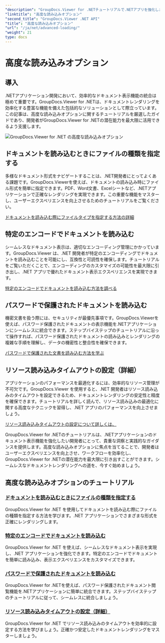 ```yaml
---
"description": "GroupDocs.Viewer for .NETチュートリアルで.NETアプリを強化しましょう。ファイルタイプの指定、エンコーディングの管理、パスワード保護されたドキュメントの読み込みなど、様々な方法を学習できます。"
"linktitle": "高度な読み込みオプション"
"second_title": "GroupDocs.Viewer .NET API"
"title": "高度な読み込みオプション"
"url": "/ja/net/advanced-loading/"
"weight": 21
type: docs
---
```

# 高度な読み込みオプション

## 導入

.NETアプリケーション開発において、効率的なドキュメント表示機能の統合は極めて重要です。GroupDocs.Viewer for .NETは、ドキュメントレンダリングを効率化する豊富な機能を備えた包括的なソリューションとして際立っています。この記事は、高度な読み込みオプションに関するチュートリアルを厳選したガイドであり、開発者がGroupDocs.Viewer for .NETの潜在能力を最大限に活用できるよう支援します。

![GroupDocs.Viewer for .NET の高度な読み込みオプション](/viewer/advanced-loading/image.png)
## ドキュメントを読み込むときにファイルの種類を指定する
多様なドキュメント形式をナビゲートすることは、.NET開発者にとってよくある課題です。GroupDocs.Viewerを使えば、ドキュメントの読み込み時にファイル形式を簡単に指定できます。PDF、Word文書、Excelシートなど、.NETアプリケーションで正確なレンダリングを実現できます。この重要な機能をマスターし、ユーザーエクスペリエンスを向上させるためのチュートリアルをご覧ください。

[ドキュメントを読み込む際にファイルタイプを指定する方法の詳細](./specify-file-type/)

## 特定のエンコードでドキュメントを読み込む
シームレスなドキュメント表示は、適切なエンコーディング管理にかかっています。GroupDocs.Viewer は、.NET 開発者が特定のエンコーディングでドキュメントを読み込むことを可能にし、互換性と可読性を確保します。チュートリアルをご覧いただくことで、エンコーディングのカスタマイズの可能性を最大限に引き出し、.NET アプリで優れたドキュメント表示エクスペリエンスを実現できます。

[特定のエンコードでドキュメントを読み込む方法を調べる](./load-documents-encoding/)

## パスワードで保護されたドキュメントを読み込む
機密文書を扱う際には、セキュリティが最優先事項です。GroupDocs.Viewerを使えば、パスワード保護されたドキュメントの表示機能を.NETアプリケーションにシームレスに統合できます。ステップバイステップのチュートリアルに沿って操作すれば、パスワード保護されたドキュメントの読み込みとレンダリングの複雑な手順を理解し、データの機密性と整合性を確保できます。

[パスワードで保護された文書を読み込む方法を学ぶ](./load-password-protected-document/)

## リソース読み込みタイムアウトの設定（詳細）
アプリケーションのパフォーマンスを最適化するには、効率的なリソース管理が不可欠です。GroupDocs.Viewer を使用すると、.NET 開発者はリソース読み込みのタイムアウトを設定できるため、ドキュメントレンダリングの安定性と精度を確保できます。チュートリアルを詳しく読んで、リソース読み込みの最適化に関する高度なテクニックを習得し、.NET アプリのパフォーマンスを向上させましょう。

[リソース読み込みタイムアウトの設定について詳しくは、](./set-resource-loading-timeout/)

GroupDocs.Viewer for .NETのチュートリアルは、.NETアプリケーションのドキュメント表示機能を強化したい開発者にとって、貴重な洞察と実践的なガイダンスを提供します。高度な読み込みオプションに焦点を当てることで、開発者はユーザーエクスペリエンスを向上させ、ワークフローを効率化し、GroupDocs.Viewer for .NETの潜在能力を最大限に引き出すことができます。シームレスなドキュメントレンダリングへの道を、今すぐ始めましょう。
## 高度な読み込みオプションのチュートリアル
### [ドキュメントを読み込むときにファイルの種類を指定する](./specify-file-type/)
GroupDocs.Viewer for .NET を使用してドキュメントを読み込む際にファイルの種類を指定する方法を学びます。.NET アプリケーションでさまざまな形式を正確にレンダリングします。
### [特定のエンコードでドキュメントを読み込む](./load-documents-encoding/)
GroupDocs.Viewer for .NET を使えば、シームレスなドキュメント表示を実現し、.NET アプリケーションを強化できます。特定のエンコードでドキュメントを簡単に読み込み、表示エクスペリエンスをカスタマイズできます。
### [パスワードで保護されたドキュメントを読み込む](./load-password-protected-document/)
GroupDocs.Viewer for .NETを使えば、パスワード保護されたドキュメント閲覧機能を.NETアプリケーションに簡単に統合できます。ステップバイステップのチュートリアルに従って、シームレスに統合しましょう。
### [リソース読み込みタイムアウトの設定（詳細）](./set-resource-loading-timeout/)
GroupDocs.Viewer for .NET でリソース読み込みのタイムアウトを効率的に設定する方法を学びましょう。正確かつ安定したドキュメントレンダリングをマスターしましょう。